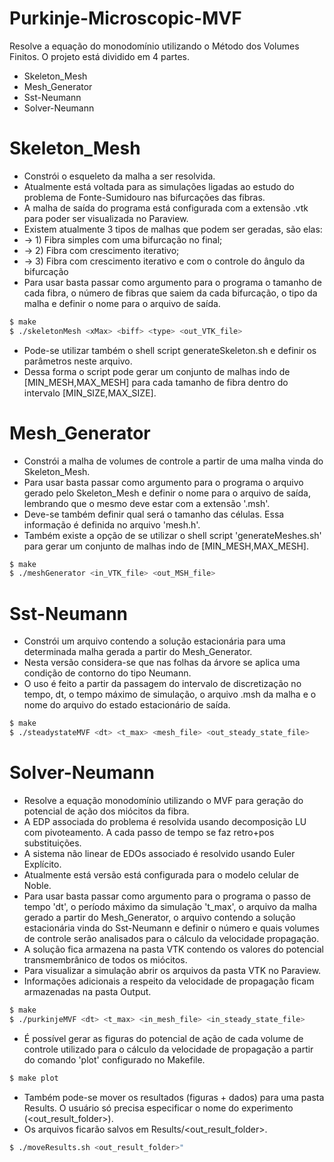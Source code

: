 # Purkinje-Microscopic-MVF

Resolve a equação do monodomínio utilizando o Método dos Volumes Finitos. O projeto está dividido em 4 partes.

  - Skeleton_Mesh
  - Mesh_Generator
  - Sst-Neumann
  - Solver-Neumann

# Skeleton_Mesh

  - Constrói o esqueleto da malha a ser resolvida.
  - Atualmente está voltada para as simulações ligadas ao estudo do problema de Fonte-Sumidouro nas bifurcações das fibras.
  - A malha de saída do programa está configurada com a extensão .vtk para poder ser visualizada no Paraview.
  - Existem atualmente 3 tipos de malhas que podem ser geradas, são elas:
  - -> 1) Fibra simples com uma bifurcação no final;
  - -> 2) Fibra com crescimento iterativo;
  - -> 3) Fibra com crescimento iterativo e com o controle do ângulo da bifurcação 
  - Para usar basta passar como argumento para o programa o tamanho de cada fibra, o número de fibras que saiem da cada bifurcação, o tipo da malha e definir o nome para o arquivo de saída.

```sh
$ make
$ ./skeletonMesh <xMax> <biff> <type> <out_VTK_file>
```

  - Pode-se utilizar também o shell script generateSkeleton.sh e definir os parâmetros neste arquivo.
  - Dessa forma o script pode gerar um conjunto de malhas indo de [MIN_MESH,MAX_MESH] para cada tamanho de fibra dentro do intervalo [MIN_SIZE,MAX_SIZE]. 

# Mesh_Generator

  - Constrói a malha de volumes de controle a partir de uma malha vinda do Skeleton_Mesh.
  - Para usar basta passar como argumento para o programa o arquivo gerado pelo Skeleton_Mesh e definir o nome para o arquivo de saída, lembrando que o mesmo deve estar com a extensão '.msh'.
  - Deve-se também definir qual será o tamanho das células. Essa informação é definida no arquivo 'mesh.h'.
  - Também existe a opção de se utilizar o shell script 'generateMeshes.sh' para gerar um conjunto de malhas indo de [MIN_MESH,MAX_MESH]. 

```sh
$ make
$ ./meshGenerator <in_VTK_file> <out_MSH_file>
```

# Sst-Neumann

  - Constrói um arquivo contendo a solução estacionária para uma determinada malha gerada a partir do Mesh_Generator.
  - Nesta versão considera-se que nas folhas da árvore se aplica uma condição de contorno do tipo Neumann. 
  - O uso é feito a partir da passagem do intervalo de discretização no tempo, dt, o tempo máximo de simulação, o arquivo .msh da malha e o nome do arquivo do estado estacionário de saída.

```sh
$ make
$ ./steadystateMVF <dt> <t_max> <mesh_file> <out_steady_state_file>
```

# Solver-Neumann

  - Resolve a equação monodomínio utilizando o MVF para geração do potencial de ação dos miócitos da fibra.
  - A EDP associada do problema é resolvida usando decomposição LU com pivoteamento. A cada passo de tempo se faz retro+pos substituições.
  - A sistema não linear de EDOs associado é resolvido usando Euler Explícito.
  - Atualmente está versão está configurada para o modelo celular de Noble.
  - Para usar basta passar como argumento para o programa o passo de tempo 'dt', o período máximo da simulação 't_max', o arquivo da malha gerado a partir do Mesh_Generator, o arquivo contendo a solução estacionária vinda do Sst-Neumann e definir o número e quais volumes de controle serão analisados para o cálculo da velocidade propagação.
  - A solução fica armazena na pasta VTK contendo os valores do potencial transmembrânico de todos os miócitos.
  - Para visualizar a simulação abrir os arquivos da pasta VTK no Paraview.
  - Informações adicionais a respeito da velocidade de propagação ficam armazenadas na pasta Output.

```sh
$ make
$ ./purkinjeMVF <dt> <t_max> <in_mesh_file> <in_steady_state_file>
```

  - É possível gerar as figuras do potencial de ação de cada volume de controle utilizado para o cálculo da velocidade de propagação a partir do comando 'plot' configurado no Makefile.

```sh
$ make plot
```

  - Também pode-se mover os resultados (figuras + dados) para uma pasta Results. O usuário só precisa especificar o nome do experimento (<out_result_folder>).
  - Os arquivos ficarão salvos em Results/<out_result_folder>.

```sh
$ ./moveResults.sh <out_result_folder>"
```

